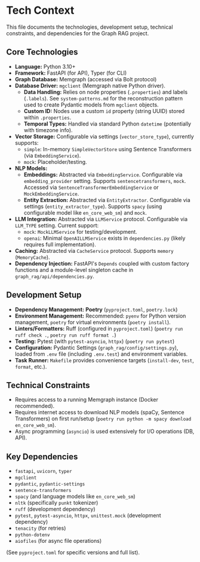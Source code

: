 # Tech Context

This file documents the technologies, development setup, technical constraints, and dependencies for the Graph RAG project.

## Core Technologies

*   **Language:** Python 3.10+
*   **Framework:** FastAPI (for API), Typer (for CLI)
*   **Graph Database:** Memgraph (accessed via Bolt protocol)
*   **Database Driver:** `mgclient` (Memgraph native Python driver).
    *   **Data Handling:** Relies on node properties (`.properties`) and labels (`.labels`). See `system-patterns.md` for the reconstruction pattern used to create Pydantic models from `mgclient` objects.
    *   **Custom ID:** Nodes use a custom `id` property (string UUID) stored within `.properties`.
    *   **Temporal Types:** Handled via standard Python `datetime` (potentially with timezone info).
*   **Vector Storage:** Configurable via settings (`vector_store_type`), currently supports:
    *   `simple`: In-memory `SimpleVectorStore` using Sentence Transformers (via `EmbeddingService`).
    *   `mock`: Placeholder/testing.
*   **NLP Models:**
    *   **Embeddings:** Abstracted via `EmbeddingService`. Configurable via `embedding_provider` setting. Supports `sentencetransformers`, `mock`. Accessed via `SentenceTransformerEmbeddingService` or `MockEmbeddingService`.
    *   **Entity Extraction:** Abstracted via `EntityExtractor`. Configurable via settings (`entity_extractor_type`). Supports `spacy` (using configurable model like `en_core_web_sm`) and `mock`.
*   **LLM Integration:** Abstracted via `LLMService` protocol. Configurable via `LLM_TYPE` setting. Current support:
    *   `mock`: `MockLLMService` for testing/development.
    *   `openai`: Minimal `OpenAILLMService` exists in `dependencies.py` (likely requires full implementation).
*   **Caching:** Abstracted via `CacheService` protocol. Supports `memory` (`MemoryCache`).
*   **Dependency Injection:** FastAPI's `Depends` coupled with custom factory functions and a module-level singleton cache in `graph_rag/api/dependencies.py`.

## Development Setup

*   **Dependency Management:** **Poetry** (`pyproject.toml`, `poetry.lock`)
*   **Environment Management:** Recommended: `pyenv` for Python version management, `poetry` for virtual environments (`poetry install`).
*   **Linters/Formatters:** Ruff (configured in `pyproject.toml`) (`poetry run ruff check .`, `poetry run ruff format .`)
*   **Testing:** Pytest (with `pytest-asyncio`, `httpx`) (`poetry run pytest`)
*   **Configuration:** Pydantic Settings (`graph_rag/config/settings.py`), loaded from `.env` file (including `.env.test`) and environment variables.
*   **Task Runner:** `Makefile` provides convenience targets (`install-dev`, `test`, `format`, etc.).

## Technical Constraints

*   Requires access to a running Memgraph instance (Docker recommended).
*   Requires internet access to download NLP models (spaCy, Sentence Transformers) on first run/setup (`poetry run python -m spacy download en_core_web_sm`).
*   Async programming (`asyncio`) is used extensively for I/O operations (DB, API).

## Key Dependencies

*   `fastapi`, `uvicorn`, `typer`
*   `mgclient`
*   `pydantic`, `pydantic-settings`
*   `sentence-transformers`
*   `spacy` (and language models like `en_core_web_sm`)
*   `nltk` (specifically `punkt` tokenizer)
*   `ruff` (development dependency)
*   `pytest`, `pytest-asyncio`, `httpx`, `unittest.mock` (development dependency)
*   `tenacity` (for retries)
*   `python-dotenv`
*   `aiofiles` (for async file operations)

(See `pyproject.toml` for specific versions and full list). 